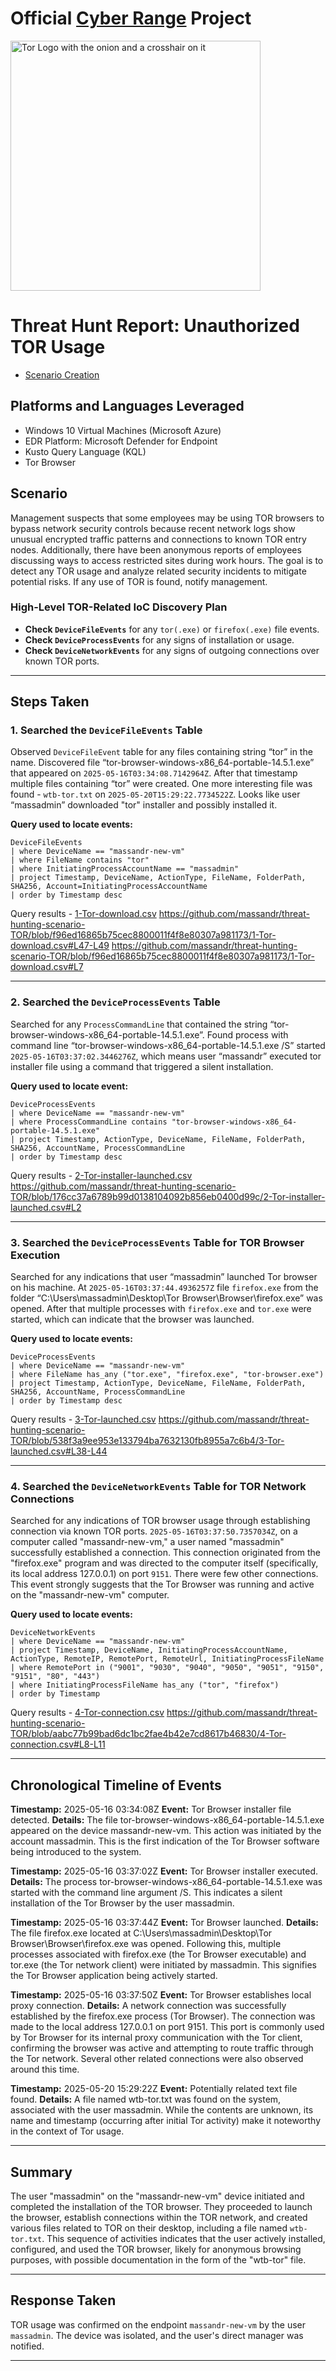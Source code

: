# Official [Cyber Range](http://joshmadakor.tech/cyber-range) Project

<img width="400" src="https://github.com/user-attachments/assets/44bac428-01bb-4fe9-9d85-96cba7698bee" alt="Tor Logo with the onion and a crosshair on it"/>

# Threat Hunt Report: Unauthorized TOR Usage
- [Scenario Creation](https://github.com/massandr/threat-hunting-scenario-TOR/blob/main/threat-hunting-scenario-tor-event-creation.md)

## Platforms and Languages Leveraged
- Windows 10 Virtual Machines (Microsoft Azure)
- EDR Platform: Microsoft Defender for Endpoint
- Kusto Query Language (KQL)
- Tor Browser

##  Scenario

Management suspects that some employees may be using TOR browsers to bypass network security controls because recent network logs show unusual encrypted traffic patterns and connections to known TOR entry nodes. Additionally, there have been anonymous reports of employees discussing ways to access restricted sites during work hours. The goal is to detect any TOR usage and analyze related security incidents to mitigate potential risks. If any use of TOR is found, notify management.

### High-Level TOR-Related IoC Discovery Plan

- **Check `DeviceFileEvents`** for any `tor(.exe)` or `firefox(.exe)` file events.
- **Check `DeviceProcessEvents`** for any signs of installation or usage.
- **Check `DeviceNetworkEvents`** for any signs of outgoing connections over known TOR ports.

---

## Steps Taken

### 1. Searched the `DeviceFileEvents` Table

Observed `DeviceFileEvent` table for any files containing string “tor” in the name. Discovered file “tor-browser-windows-x86_64-portable-14.5.1.exe” that appeared on `2025-05-16T03:34:08.7142964Z`. After that timestamp multiple files containing “tor” were created. One more interesting file was found - `wtb-tor.txt` on `2025-05-20T15:29:22.7734522Z`. Looks like user “massadmin” downloaded "tor" installer and possibly installed it.

**Query used to locate events:**

```kql
DeviceFileEvents
| where DeviceName == "massandr-new-vm"
| where FileName contains "tor"
| where InitiatingProcessAccountName == "massadmin"
| project Timestamp, DeviceName, ActionType, FileName, FolderPath, SHA256, Account=InitiatingProcessAccountName
| order by Timestamp desc
```
Query results - [1-Tor-download.csv](https://github.com/massandr/threat-hunting-scenario-TOR/blob/main/1-Tor-download.csv)
https://github.com/massandr/threat-hunting-scenario-TOR/blob/f96ed16865b75cec8800011f4f8e80307a981173/1-Tor-download.csv#L47-L49
https://github.com/massandr/threat-hunting-scenario-TOR/blob/f96ed16865b75cec8800011f4f8e80307a981173/1-Tor-download.csv#L7

---

### 2. Searched the `DeviceProcessEvents` Table

Searched for any `ProcessCommandLine` that contained the string “tor-browser-windows-x86_64-portable-14.5.1.exe”. Found process with command line “tor-browser-windows-x86_64-portable-14.5.1.exe  /S” started `2025-05-16T03:37:02.3446276Z`, which means user “massandr” executed tor installer file using a command that triggered a silent installation.

**Query used to locate event:**

```kql
DeviceProcessEvents
| where DeviceName == "massandr-new-vm"
| where ProcessCommandLine contains "tor-browser-windows-x86_64-portable-14.5.1.exe"
| project Timestamp, ActionType, DeviceName, FileName, FolderPath, SHA256, AccountName, ProcessCommandLine
| order by Timestamp desc
```
Query results - [2-Tor-installer-launched.csv](https://github.com/massandr/threat-hunting-scenario-TOR/blob/main/2-Tor-installer-launched.csv)
https://github.com/massandr/threat-hunting-scenario-TOR/blob/176cc37a6789b99d0138104092b856eb0400d99c/2-Tor-installer-launched.csv#L2

---

### 3. Searched the `DeviceProcessEvents` Table for TOR Browser Execution

Searched for any indications that user “massadmin” launched Tor browser on his machine. At `2025-05-16T03:37:44.4936257Z` file `firefox.exe` from the folder “C:\Users\massadmin\Desktop\Tor Browser\Browser\firefox.exe” was opened. After that multiple processes with `firefox.exe` and `tor.exe` were started, which can indicate that the browser was launched.

**Query used to locate events:**

```kql
DeviceProcessEvents
| where DeviceName == "massandr-new-vm"
| where FileName has_any ("tor.exe", "firefox.exe", "tor-browser.exe")
| project Timestamp, ActionType, DeviceName, FileName, FolderPath, SHA256, AccountName, ProcessCommandLine
| order by Timestamp desc
```
Query results - [3-Tor-launched.csv](https://github.com/massandr/threat-hunting-scenario-TOR/blob/main/3-Tor-launched.csv)
https://github.com/massandr/threat-hunting-scenario-TOR/blob/538f3a9ee953e133794ba7632130fb8955a7c6b4/3-Tor-launched.csv#L38-L44

---

### 4. Searched the `DeviceNetworkEvents` Table for TOR Network Connections

Searched for any indications of TOR browser usage through establishing connection via known TOR ports. `2025-05-16T03:37:50.7357034Z`, on a computer called "massandr-new-vm," a user named "massadmin" successfully established a connection. This connection originated from the "firefox.exe" program and was directed to the computer itself (specifically, its local address 127.0.0.1) on port `9151`. There were few other connections. This event strongly suggests that the Tor Browser was running and active on the "massandr-new-vm" computer. 

**Query used to locate events:**

```kql
DeviceNetworkEvents
| where DeviceName == "massandr-new-vm"
| project Timestamp, DeviceName, InitiatingProcessAccountName, ActionType, RemoteIP, RemotePort, RemoteUrl, InitiatingProcessFileName
| where RemotePort in ("9001", "9030", "9040", "9050", "9051", "9150", "9151", "80", "443")
| where InitiatingProcessFileName has_any ("tor", "firefox")
| order by Timestamp
```
Query results - [4-Tor-connection.csv](https://github.com/massandr/threat-hunting-scenario-TOR/blob/main/4-Tor-connection.csv)
https://github.com/massandr/threat-hunting-scenario-TOR/blob/aabc77b99bad6dc1bc2fae4b42e7cd8617b46830/4-Tor-connection.csv#L8-L11

---
## Chronological Timeline of Events

**Timestamp:** 2025-05-16 03:34:08Z
**Event:** Tor Browser installer file detected.
**Details:** The file tor-browser-windows-x86_64-portable-14.5.1.exe appeared on the device massandr-new-vm. This action was initiated by the account massadmin. This is the first indication of the Tor Browser software being introduced to the system.

**Timestamp:** 2025-05-16 03:37:02Z
**Event:** Tor Browser installer executed.
**Details:** The process tor-browser-windows-x86_64-portable-14.5.1.exe was started with the command line argument /S. This indicates a silent installation of the Tor Browser by the user massadmin.

**Timestamp:** 2025-05-16 03:37:44Z
**Event:** Tor Browser launched.
**Details:** The file firefox.exe located at C:\Users\massadmin\Desktop\Tor Browser\Browser\firefox.exe was opened. Following this, multiple processes associated with firefox.exe (the Tor Browser executable) and tor.exe (the Tor network client) were initiated by massadmin. This signifies the Tor Browser application being actively started.

**Timestamp:** 2025-05-16 03:37:50Z
**Event:** Tor Browser establishes local proxy connection.
**Details:** A network connection was successfully established by the firefox.exe process (Tor Browser). The connection was made to the local address 127.0.0.1 on port 9151. This port is commonly used by Tor Browser for its internal proxy communication with the Tor client, confirming the browser was active and attempting to route traffic through the Tor network. Several other related connections were also observed around this time.

**Timestamp:** 2025-05-20 15:29:22Z
**Event:** Potentially related text file found.
**Details:** A file named wtb-tor.txt was found on the system, associated with the user massadmin. While the contents are unknown, its name and timestamp (occurring after initial Tor activity) make it noteworthy in the context of Tor usage.

---

## Summary

The user "massadmin" on the "massandr-new-vm" device initiated and completed the installation of the TOR browser. They proceeded to launch the browser, establish connections within the TOR network, and created various files related to TOR on their desktop, including a file named `wtb-tor.txt`. This sequence of activities indicates that the user actively installed, configured, and used the TOR browser, likely for anonymous browsing purposes, with possible documentation in the form of the "wtb-tor" file.

---

## Response Taken

TOR usage was confirmed on the endpoint `massandr-new-vm` by the user `massadmin`. The device was isolated, and the user's direct manager was notified.

---
